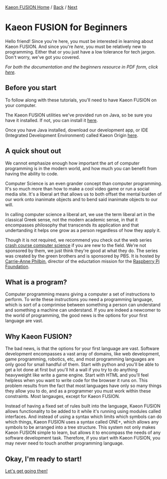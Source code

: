 [Kaeon FUSION Home](https://github.com/Gallery-of-Kaeon/Kaeon-FUSION/blob/master/README.md) /
[Back](https://github.com/Gallery-of-Kaeon/Kaeon-FUSION/blob/master/Kaeon%20FUSION/Documentation/README.md) /
[Next](https://github.com/Gallery-of-Kaeon/Kaeon-FUSION/blob/master/Kaeon%20FUSION/Documentation/X%20-%20Kaeon%20FUSION%20for%20Beginners/1%20-%20Your%20First%20Program/README.md)

# Kaeon FUSION for Beginners

Hello friend!
Since you're here,
you must be interested in learning about Kaeon FUSION.
And since you're _here_,
you must be relatively new to programming.
Either that or you just have a low tolerance for tech jargon.
Don't worry,
we've got you covered.

_For both the documentation and the beginners resource in PDF form, click [here](https://drive.google.com/open?id=1Ut8fIiKjGFRSH0hO9KSEyIFxsP3PTXOE)._

## Before you start

To follow along with these tutorials,
you'll need to have Kaeon FUSION on your computer.

The Kaeon FUSION utilities we've provided run on Java,
so be sure you have it installed.
If not,
you can install it [here](https://www.java.com/en/download/).

Once you have Java installed,
download our development app,
or IDE (Integrated Development Environment) called Kaeon Origin [here](https://github.com/Gallery-of-Kaeon/Kaeon-FUSION/raw/master/Kaeon%20FUSION/IDE/Application/Kaeon%20Origin.zip).

## A quick shout out

We cannot emphasize enough how important the art of computer programming is in the modern world,
and how much you can benefit from having the ability to code.

Computer Science is an even grander concept than computer programming.
It's so much more than how to make a cool video game or run a social media site.
It's a liberal art that allows us to both offset the mental burden of our work onto inanimate objects and to bend said inanimate objects to our will.

In calling computer science a liberal art,
we use the term liberal art in the classical Greek sense,
not the modern academic sense,
in that it encompasses philosophy that transcends its application and that undertanding it helps one grow as a person regardless of how they apply it.

Though it is not required,
we recommend you check out the web series [crash course computer science](https://www.youtube.com/watch?v=tpIctyqH29Q&list=PL8dPuuaLjXtNlUrzyH5r6jN9ulIgZBpdo) if you are new to the field.
We're not sponsored by them,
we just think they're good at what they do.
The series was created by the green brothers and is sponsored by PBS.
It is hosted by [Carrie-Anne Philbin](https://about.me/carrieannephilbin),
director of the eductation mission for the [Raspberry Pi Foundation](https://www.raspberrypi.org/).

## What is a program?

Computer programming means giving a computer a set of instructions to perform.
To write these instructions you need a programming language,
which is sort of a comprimise between something a person can understand and something a machine can understand.
If you are indeed a newcomer to the world of programming,
the good news is the options for your first language are vast.

## Why Kaeon FUSION?

The bad news,
is that the options for your first language are vast.
Software development encompasses a vast array of domains,
like web development,
game programming,
robotics,
etc,
and most programming languages are only good for small handful of them.
Start with python and you'll be able to get a lot done at first but you'll hit a wall if you try to do anything heavyweight like write a game engine.
Start with HTML and you'll feel helpless when you want to write code for the browser it runs on.
This problem results from the fact that most languages have only so many things they allow you to do,
and as a programmer you must work within these constraints.
Most langauges, except for Kaeon FUSION.

Instead of having a fixed set of rules built into the language,
Kaeon FUSION allows functionality to be added to it while it's running using modules called interfaces.
And instead of using a syntax which limits which symbols can do which things,
Kaeon FUSION uses a syntax called ONE+,
which allows any symbols to be arranged into a tree structure.
This system not only makes Kaeon FUSION simple to learn,
but allows it to encompass the needs of any software development task.
Therefore,
if you start with Kaeon FUSION,
you may never need to touch another programming language.

## Okay, I'm ready to start!

[Let's get going then!](https://github.com/Gallery-of-Kaeon/Kaeon-FUSION/blob/master/Kaeon%20FUSION/Documentation/X%20-%20Kaeon%20FUSION%20for%20Beginners/1%20-%20Your%20First%20Program/README.md)
